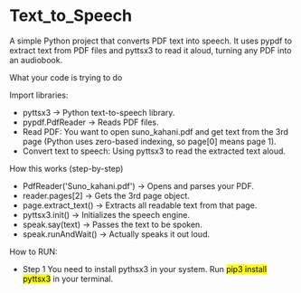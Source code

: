 # Text_to_Speech
A simple Python project that converts PDF text into speech. It uses pypdf to extract text from PDF files and pyttsx3 to read it aloud, turning any PDF into an audiobook.

What your code is trying to do

Import libraries:
<ul>
  
<li>pyttsx3 → Python text-to-speech library.</li>
<li>pypdf.PdfReader → Reads PDF files.</li>
<li>Read PDF: You want to open suno_kahani.pdf and get text from the 3rd page (Python uses zero-based indexing, so page[0] means page 1).</li>
<li>Convert text to speech: Using pyttsx3 to read the extracted text aloud.</li>
</ul>

How this works (step-by-step)
<ul>  
<li>PdfReader('Suno_kahani.pdf') → Opens and parses your PDF.</li>
<li>reader.pages[2] → Gets the 3rd page object.</li>
<li>page.extract_text() → Extracts all readable text from that page.</li>
<li>pyttsx3.init() → Initializes the speech engine.</li>
<li>speak.say(text) → Passes the text to be spoken.</li>
<li>speak.runAndWait() → Actually speaks it out loud.</li>
</ul>

How to RUN:

<ul>
<li>Step 1 
  You need to install pythsx3 in your system.
  Run <mark>pip3 install pyttsx3</mark> in your terminal.</li>
</ul>
